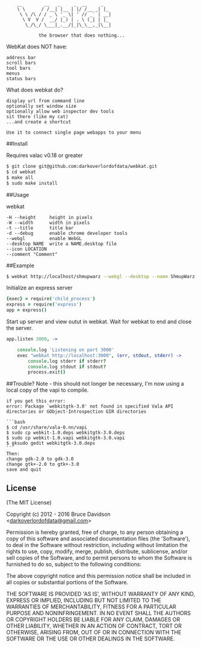         __        __   _     _  __     _   
        \ \      / /__| |__ | |/ /__ _| |_ 
         \ \ /\ / / _ \ '_ \| ' // _` | __|
          \ V  V /  __/ |_) | . \ (_| | |_ 
           \_/\_/ \___|_.__/|_|\_\__,_|\__|
                                            
                the browser that does nothing...

WebKat does NOT have:

    address bar
    scroll bars
    tool bars
    menus
    status bars

What does webkat do?

    display url from command line
    optionally set window size
    optionally allow web inspector dev tools
    sit there (like my cat)
	...and create a shortcut

    Use it to connect single page webapps to your menu

##Install

Requires valac v0.18 or greater

```bash
$ git clone git@github.com:darkoverlordofdata/webkat.git
$ cd webkat
$ make all
$ sudo make install
```

##Usage

webkat <url> <options>

    -H --height     height in pixels
    -W --width      width in pixels
    -t --title      title bar
    -d --debug      enable chrome developer tools
	--webgl			enable WebGL
	--desktop NAME  write a NAME.desktop file 
	--icon LOCATION
	--comment "Comment"



##Example
```bash
$ webkat http://localhost/shmupwarz --webgl --desktop --name ShmupWarz --icon /home/bruce/Pictures/d16a.icon.png --comment "Give Me Those Shmup Wars"
```

Initialize an express server


```coffeescript
{exec} = require('child_process')
express = require('express')
app = express()
```


Start up server and view outut in webkat.
Wait for webkat to end and close the server.

```coffeescript
app.listen 3000, ->

    console.log 'Listening on port 3000'
    exec "webkat http://localhost:3000", (err, stdout, stderr) ->
        console.log stderr if stderr?
        console.log stdout if stdout?
        process.exit()
```

##Trouble?
Note - this should not longer be necessary, I'm now using a local copy of the vapi to compile.

	if you get this error:
	error: Package `webkitgtk-3.0' not found in specified Vala API directories or GObject-Introspection GIR directories

	```bash
	$ cd /usr/share/vala-0.nn/vapi
	$ sudo cp webkit-1.0.deps webkitgtk-3.0.deps
	$ sudo cp webkit-1.0.vapi webkitgtk-3.0.vapi
	$ gksudo gedit webkitgtk-3.0.deps
	```
	Then:
	change gdk-2.0 to gdk-3.0
	change gtk+-2.0 to gtk+-3.0
	save and quit



## License

(The MIT License)

Copyright (c) 2012 - 2016 Bruce Davidson &lt;darkoverlordofdata@gmail.com&gt;

Permission is hereby granted, free of charge, to any person obtaining
a copy of this software and associated documentation files (the
'Software'), to deal in the Software without restriction, including
without limitation the rights to use, copy, modify, merge, publish,
distribute, sublicense, and/or sell copies of the Software, and to
permit persons to whom the Software is furnished to do so, subject to
the following conditions:

The above copyright notice and this permission notice shall be
included in all copies or substantial portions of the Software.

THE SOFTWARE IS PROVIDED 'AS IS', WITHOUT WARRANTY OF ANY KIND,
EXPRESS OR IMPLIED, INCLUDING BUT NOT LIMITED TO THE WARRANTIES OF
MERCHANTABILITY, FITNESS FOR A PARTICULAR PURPOSE AND NONINFRINGEMENT.
IN NO EVENT SHALL THE AUTHORS OR COPYRIGHT HOLDERS BE LIABLE FOR ANY
CLAIM, DAMAGES OR OTHER LIABILITY, WHETHER IN AN ACTION OF CONTRACT,
TORT OR OTHERWISE, ARISING FROM, OUT OF OR IN CONNECTION WITH THE
SOFTWARE OR THE USE OR OTHER DEALINGS IN THE SOFTWARE.
